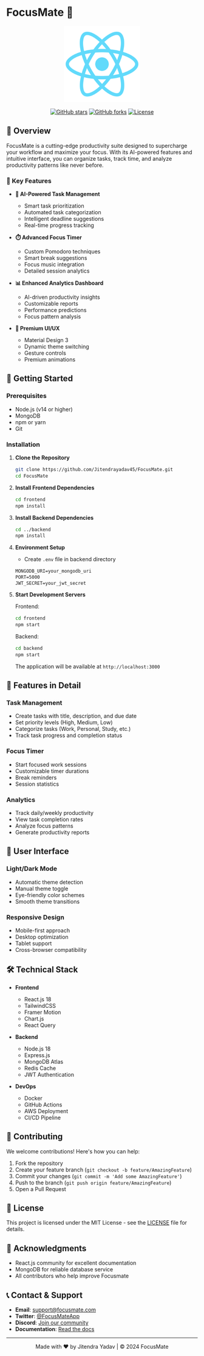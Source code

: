 # FocusMate 🚀

<div align="center">
  <img src="frontend/public/logo512.png" alt="FocusMate Logo" width="200"/>
  
  [![GitHub stars](https://img.shields.io/github/stars/Jitendrayadav45/FocusMate?style=social)](https://github.com/Jitendrayadav45/FocusMate/stargazers)
  [![GitHub forks](https://img.shields.io/github/forks/Jitendrayadav45/FocusMate?style=social)](https://github.com/Jitendrayadav45/FocusMate/network/members)
  [![License](https://img.shields.io/github/license/Jitendrayadav45/FocusMate)](https://github.com/Jitendrayadav45/FocusMate/blob/master/LICENSE)
</div>

## 🌟 Overview

FocusMate is a cutting-edge productivity suite designed to supercharge your workflow and maximize your focus. With its AI-powered features and intuitive interface, you can organize tasks, track time, and analyze productivity patterns like never before.

### 🎯 Key Features

- **🤖 AI-Powered Task Management**
  - Smart task prioritization
  - Automated task categorization
  - Intelligent deadline suggestions
  - Real-time progress tracking

- **⏱️ Advanced Focus Timer**
  - Custom Pomodoro techniques
  - Smart break suggestions
  - Focus music integration
  - Detailed session analytics

- **📊 Enhanced Analytics Dashboard**
  - AI-driven productivity insights
  - Customizable reports
  - Performance predictions
  - Focus pattern analysis

- **🎨 Premium UI/UX**
  - Material Design 3
  - Dynamic theme switching
  - Gesture controls
  - Premium animations

## 🚀 Getting Started

### Prerequisites

- Node.js (v14 or higher)
- MongoDB
- npm or yarn
- Git

### Installation

1. **Clone the Repository**
   ```bash
   git clone https://github.com/Jitendrayadav45/FocusMate.git
   cd FocusMate
   ```

2. **Install Frontend Dependencies**
   ```bash
   cd frontend
   npm install
   ```

3. **Install Backend Dependencies**
   ```bash
   cd ../backend
   npm install
   ```

4. **Environment Setup**
   - Create `.env` file in backend directory
   ```env
   MONGODB_URI=your_mongodb_uri
   PORT=5000
   JWT_SECRET=your_jwt_secret
   ```

5. **Start Development Servers**

   Frontend:
   ```bash
   cd frontend
   npm start
   ```

   Backend:
   ```bash
   cd backend
   npm start
   ```

   The application will be available at `http://localhost:3000`

## 📱 Features in Detail

### Task Management
- Create tasks with title, description, and due date
- Set priority levels (High, Medium, Low)
- Categorize tasks (Work, Personal, Study, etc.)
- Track task progress and completion status

### Focus Timer
- Start focused work sessions
- Customizable timer durations
- Break reminders
- Session statistics

### Analytics
- Track daily/weekly productivity
- View task completion rates
- Analyze focus patterns
- Generate productivity reports

## 🎨 User Interface

### Light/Dark Mode
- Automatic theme detection
- Manual theme toggle
- Eye-friendly color schemes
- Smooth theme transitions

### Responsive Design
- Mobile-first approach
- Desktop optimization
- Tablet support
- Cross-browser compatibility

## 🛠️ Technical Stack

- **Frontend**
  - React.js 18
  - TailwindCSS
  - Framer Motion
  - Chart.js
  - React Query

- **Backend**
  - Node.js 18
  - Express.js
  - MongoDB Atlas
  - Redis Cache
  - JWT Authentication

- **DevOps**
  - Docker
  - GitHub Actions
  - AWS Deployment
  - CI/CD Pipeline

## 🤝 Contributing

We welcome contributions! Here's how you can help:

1. Fork the repository
2. Create your feature branch (`git checkout -b feature/AmazingFeature`)
3. Commit your changes (`git commit -m 'Add some AmazingFeature'`)
4. Push to the branch (`git push origin feature/AmazingFeature`)
5. Open a Pull Request

## 📝 License

This project is licensed under the MIT License - see the [LICENSE](LICENSE) file for details.

## 🙏 Acknowledgments

- React.js community for excellent documentation
- MongoDB for reliable database service
- All contributors who help improve Focusmate

## 📞 Contact & Support

- **Email**: support@focusmate.com
- **Twitter**: [@FocusMateApp](https://twitter.com/FocusMateApp)
- **Discord**: [Join our community](https://discord.gg/focusmate)
- **Documentation**: [Read the docs](https://docs.focusmate.com)

---

<div align="center">
  Made with ❤️ by Jitendra Yadav | © 2024 FocusMate
</div>
